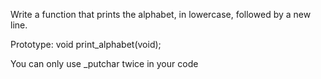 Write a function that prints the alphabet, in lowercase, followed by a new line.



Prototype: void print_alphabet(void);

You can only use _putchar twice in your code
